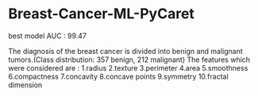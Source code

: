 # Breast-Cancer-ML-PyCaret
best model AUC : 99.47

The diagnosis of the breast cancer is divided into benign and malignant tumors.(Class distribution: 357 benign, 212 malignant)
The features which were considered are : 
1.radius
2.texture
3.perimeter
4.area
5.smoothness
6.compactness
7.concavity
8.concave points
9.symmetry
10.fractal dimension

